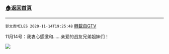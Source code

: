 ﻿###  [:house:返回首頁](https://github.com/ourhimalayas/txt)
---

`郭文贵MILES 2020-11-14T19:25:48` [轉載自GTV](https://gtv.org/web/#/UserInfo/5e596957357cc612d35a8044)

 11月14号：我衷心感激和……亲爱的战友兄弟姐妹们！

[![](https://filegroup.gtv.org/cdn-cgi/image/width=600/https://filegroup.gtv.org/group4/default/20201114/19/25/0/7d8e3379ad5734e6982e4f9062074c89.jpg)](https://filegroup.gtv.org/group4/default/20201114/19/25/0/ae770495c8c6edf14ff2d4be4878d704.mp4)